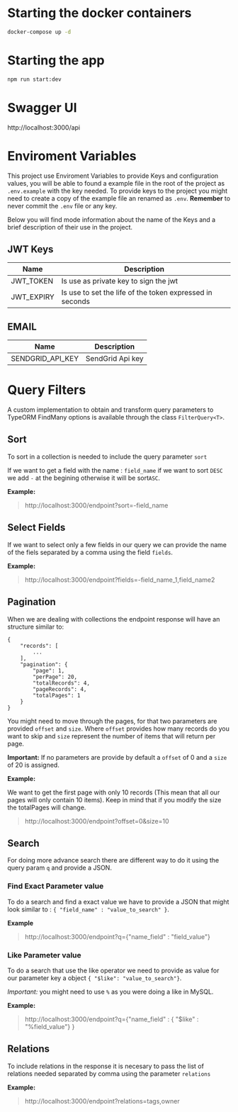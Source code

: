 # Starting the docker containers

```bash
docker-compose up -d
```

# Starting the app
```bash
npm run start:dev
```

# Swagger UI

http://localhost:3000/api


# Enviroment Variables

This project use Enviroment Variables to provide Keys and configuration values,
 you will be able to found a example file in the root of the project as `.env.example` with the key needed. To provide keys to the project you might need to create a copy of the example file an renamed as `.env`. **Remember** to never commit the `.env` file or any key.

Below you will find mode information about the name of the Keys and a brief description of their use in the project.

## JWT Keys

Name          | Description
--------------|--------------
JWT_TOKEN     | Is use as private key to sign the jwt
JWT_EXPIRY    | Is use to set the life of the token expressed in seconds


## EMAIL

Name                 | Description
---------------------|--------------
SENDGRID_API_KEY     | SendGrid Api key
# Query Filters

A custom implementation to obtain and transform query parameters to TypeORM FindMany options is available through the class `FilterQuery<T>`.

## Sort

To sort in a collection is needed to include the query parameter `sort`

If we want to get a field with the name : `field_name` if we want to sort `DESC` we add `-` at the begining otherwise it will be sort`ASC`.

**Example:**
> http://localhost:3000/endpoint?sort=-field_name

## Select Fields

If we want to select only a few fields in our query we can provide the name of the fiels separated by a comma using the field `fields`.

**Example:**
> http://localhost:3000/endpoint?fields=-field_name_1,field_name2


## Pagination

When we are dealing with collections the endpoint response will have an structure similar to:

```
{
    "records": [
        ...
    ],
    "pagination": {
        "page": 1,
        "perPage": 20,
        "totalRecords": 4,
        "pageRecords": 4,
        "totalPages": 1
    }
}
```

You might need to move through the pages, for that two parameters are provided `offset` and `size`. Where `offset` provides how many records do you want to skip and `size` represent the number of items that will return per page.

**Important:** If no parameters are provide by default a `offset` of 0 and a `size` of 20 is assigned.

**Example:**

We want to get the first page with only 10 records (This mean that all our pages will only contain 10 items). Keep in mind that if you modify the size the totalPages will change.

> http://localhost:3000/endpoint?offset=0&size=10

## Search

For doing more advance search there are different way to do it using the query param `q` and provide a JSON.

### Find Exact Parameter value

To do a search and find a exact value we have to provide a JSON that might look similar to : `{ "field_name" : "value_to_search" }`.

**Example**
> http://localhost:3000/endpoint?q={"name_field" : "field_value"}

### Like Parameter value

To do a search that use the like operator we need to provide as value for our parameter key a object `{ "$like": "value_to_search"}`.

*Important:* you might need to use `%` as you were doing a like in MySQL.

**Example:**
> http://localhost:3000/endpoint?q={"name_field" : { "$like" : "%field_value"} }

## Relations

To include relations in the response it is necesary to pass the list of relations needed separated by comma using the parameter `relations`

**Example:**
> http://localhost:3000/endpoint?relations=tags,owner
